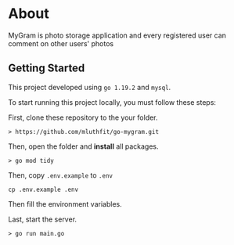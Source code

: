 # About

MyGram is photo storage application and every registered user can comment on other users' photos

## Getting Started

This project developed using `go 1.19.2` and `mysql`.

To start running this project locally, you must follow these steps:

First, clone these repository to the your folder.

```
> https://github.com/mluthfit/go-mygram.git
```

Then, open the folder and **install** all packages.

```
> go mod tidy
```

Then, copy `.env.example` to `.env`

```
cp .env.example .env
```

Then fill the environment variables.

Last, start the server.

```
> go run main.go
```
